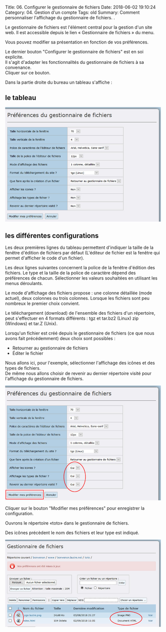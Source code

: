 Title: 06. Configurer le gestionnaire de fichiers 
Date: 2018-06-02 19:10:24
Category: 04. Gestion d'un compte
Tags: old
Summary: Comment personnaliser l'affichage du gestionnaire de fichiers. . 

Le gestionnaire de fichiers est l'élément central pour la gestion d'un site web.
Il est accessible depuis le lien « Gestionnaire de fichiers » du menu.

Vous pouvez modifier sa présentation en fonction de vos préférences.

Le dernier bouton "Configurer le gestionnaire de fichiers" est en soi explicite.  
Il s'agit d'adapter les fonctionnalités du gestionnaire de fichiers à sa convenance.  
Cliquer sur ce bouton.

Dans la partie droite du bureau un tableau s'affiche :

## le tableau  

![](../img/gestion_fichier_config.jpg)  


## les différentes configurations

Les deux premières lignes du tableau permettent d'indiquer la taille de la fenêtre d'édition de fichiers par défaut (L'éditeur de fichier est la fenêtre qui permet d'afficher le code d'un fichier).

Les deux lignes suivantes concernent la police de la fenêtre d'édition des fichiers. Le type et la taille de la police de caractère dépend des préférences de chacun.
Sélectionner les valeurs souhaitées en utilisant les menus déroulants.

Le mode d'affichage des fichiers propose : une colonne détaillée (mode actuel), deux colonnes ou trois colonnes. Lorsque les fichiers sont peu nombreux le premier choix convient.

Le téléchargement (download) de l'ensemble des fichiers d'un répertoire, peut s'effectuer en 4 formats différents : tgz et tar.bz2 (Linux) zip (Windows) et tar.Z (Unix).

Lorsqu'un fichier est créé depuis le gestionnaire de fichiers (ce que nous avons fait précédemment) deux choix sont possibles :

- Retourner au gestionnaire de fichiers
- Éditer le fichier

Nous allons ici, pour l'exemple, sélectionner l'affichage des icônes et des types de fichiers.  
De même nous allons choisir de revenir au dernier répertoire visité pour l'affichage du gestionnaire de fichiers.

![](../img/gestion_fichier_config1.jpg)

Cliquer sur le bouton "Modifier mes préférences" pour enregistrer la configuration.  

Ouvrons le répertoire «toto» dans le gestionnaire de fichiers.

Des icônes précèdent le nom des fichiers et leur type est indiqué.

![](../img/gestion_fichier_config2.jpg)
